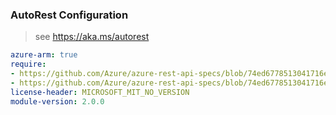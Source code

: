 ### AutoRest Configuration

> see https://aka.ms/autorest

``` yaml
azure-arm: true
require:
- https://github.com/Azure/azure-rest-api-specs/blob/74ed6778513041716e8cf8c72e3f06c1371a3e18/specification/netapp/resource-manager/readme.md
- https://github.com/Azure/azure-rest-api-specs/blob/74ed6778513041716e8cf8c72e3f06c1371a3e18/specification/netapp/resource-manager/readme.go.md
license-header: MICROSOFT_MIT_NO_VERSION
module-version: 2.0.0

```